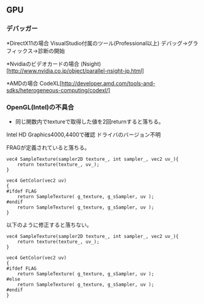 ﻿## GPU

### デバッガー

*DirectX11の場合
VisualStudio付属のツール(Professional以上)
デバッグ->グラフィックス->診断の開始

*Nvidiaのビデオカードの場合
(Nsight)[http://www.nvidia.co.jp/object/parallel-nsight-jp.html]

*AMDの場合
CodeXL[http://developer.amd.com/tools-and-sdks/heterogeneous-computing/codexl/]

### OpenGL(Intel)の不具合

* 同じ関数内でtextureで取得した値を2回returnすると落ちる。

Intel HD Graphics4000,4400で確認
ドライバのバージョン不明

FRAGが定義されていると落ちる。

```
vec4 SampleTexture(sampler2D texture_, int sampler_, vec2 uv_){
	return texture(texture_, uv_);
}

vec4 GetColor(vec2 uv)
{
#ifdef FLAG
	return SampleTexture( g_texture, g_sSampler, uv );
#endif
	return SampleTexture( g_texture, g_sSampler, uv );
}
```

以下のように修正すると落ちない。

```
vec4 SampleTexture(sampler2D texture_, int sampler_, vec2 uv_){
	return texture(texture_, uv_);
}

vec4 GetColor(vec2 uv)
{
#ifdef FLAG
	return SampleTexture( g_texture, g_sSampler, uv );
#else
	return SampleTexture( g_texture, g_sSampler, uv );
#endif
}
```